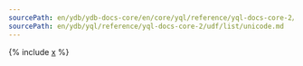 ```yaml
---
sourcePath: en/ydb/ydb-docs-core/en/core/yql/reference/yql-docs-core-2/udf/list/unicode.md
sourcePath: en/ydb/yql/reference/yql-docs-core-2/udf/list/unicode.md
---
```


{% include [x](_includes/unicode.md) %}

